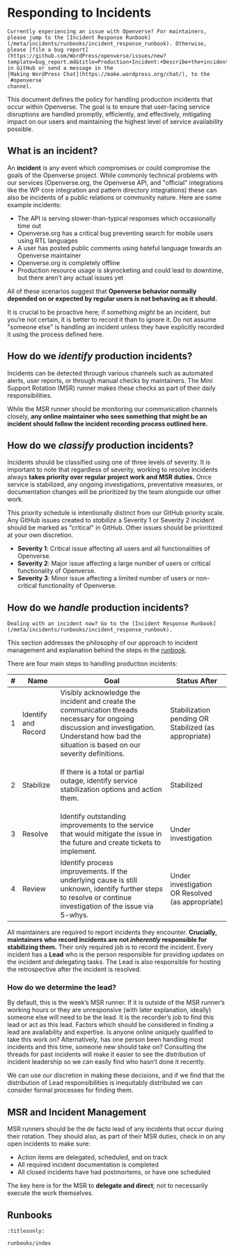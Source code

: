 # Responding to Incidents

```{note}
Currently experiencing an issue with Openverse? For maintainers, please jump to the [Incident Response Runbook](/meta/incidents/runbooks/incident_response_runbook). Otherwise,
please [file a bug report](https://github.com/WordPress/openverse/issues/new?template=bug_report.md&title=Production+Incident:+Describe+the+incident) in GitHub or send a message in the
[Making WordPress Chat](https://make.wordpress.org/chat/), to the `#openverse`
channel.
```

This document defines the policy for handling production incidents that occur
within Openverse. The goal is to ensure that user-facing service disruptions are
handled promptly, efficiently, and effectively, mitigating impact on our users
and maintaining the highest level of service availability possible.

## What is an incident?

An **incident** is any event which compromises or could compromise the goals of
the Openverse project. While commonly technical problems with our services
(Openverse.org, the Openverse API, and "official" integrations like the WP core
integration and pattern directory integrations) these can also be incidents of a
public relations or community nature. Here are some example incidents:

- The API is serving slower-than-typical responses which occasionally time out
- Openverse.org has a critical bug preventing search for mobile users using RTL
  languages
- A user has posted public comments using hateful language towards an Openverse
  maintainer
- Openverse.org is completely offline
- Production resource usage is skyrocketing and could lead to downtime, but
  there aren’t any actual issues yet

All of these scenarios suggest that **Openverse behavior normally depended on or
expected by regular users is not behaving as it should.**

It is crucial to be proactive here; if something _might_ be an incident, but
you’re not certain, it is better to record it than to ignore it. Do not assume
"someone else" is handling an incident unless they have explicitly recorded it
using the process defined here.

## How do we _identify_ production incidents?

Incidents can be detected through various channels such as automated alerts,
user reports, or through manual checks by maintainers. The Mini Support Rotation
(MSR) runner makes these checks as part of their daily responsibilities.

While the MSR runner should be monitoring our communication channels closely,
**any online maintainer who sees something that might be an incident should
follow the incident recording process outlined here.**

## How do we _classify_ production incidents?

Incidents should be classified using one of three levels of severity. It is
important to note that regardless of severity, working to resolve incidents
always **takes priority over regular project work and MSR duties.** Once service
is stabilized, any ongoing investigations, preventative measures, or
documentation changes will be prioritized by the team alongside our other work.

This priority schedule is intentionally distinct from our GitHub priority scale.
Any GitHub issues created to _stabilize_ a Severity 1 or Severity 2 incident
should be marked as "critical" in GitHub. Other issues should be prioritized at
your own discretion.

- **Severity 1**: Critical issue affecting all users and all functionalities of
  Openverse.
- **Severity 2**: Major issue affecting a large number of users or critical
  functionality of Openverse.
- **Severity 3**: Minor issue affecting a limited number of users or
  non-critical functionality of Openverse.

## How do we _handle_ production incidents?

```{warning}
Dealing with an incident now? Go to the [Incident Response Runbook](/meta/incidents/runbooks/incident_response_runbook).
```

This section addresses the philosophy of our approach to incident management and
explanation behind the steps in the
[runbook](/meta/incidents/runbooks/incident_response_runbook).

There are four main steps to handling production incidents:

<!-- prettier-ignore -->
| # | Name | Goal | Status After |
|---|------|------|--------------|
| 1 | Identify and Record | Visibly acknowledge the incident and create the communication threads necessary for ongoing discussion and investigation. Understand how bad the situation is based on our severity definitions. | Stabilization pending OR Stabilized (as appropriate)
| 2 | Stabilize |<p>If there is a total or partial outage, identify service stabilization options and action them. | Stabilized |
| 3 | Resolve | Identify outstanding improvements to the service that would mitigate the issue in the future and create tickets to implement. | Under investigation |
| 4 | Review | Identify process improvements. If the underlying cause is still unknown, identify further steps to resolve or continue investigation of the issue via 5-whys. | Under investigation OR Resolved (as appropriate) |

All maintainers are required to report incidents they encounter. **Crucially,
maintainers who record incidents are not _inherently_ responsible for
stabilizing them.** Their only required job is to record the incident. Every
incident has a **Lead** who is the person responsible for providing updates on
the incident and delegating tasks. The Lead is also responsible for hosting the
retrospective after the incident is resolved.

### How do we determine the lead?

By default, this is the week’s MSR runner. If it is outside of the MSR runner’s
working hours or they are unresponsive (with later explanation, ideally) someone
else will need to be the lead. It is the recorder’s job to find this lead or act
as this lead. Factors which should be considered in finding a lead are
availability and expertise. Is anyone online uniquely qualified to take this
work on? Alternatively, has one person been handling most incidents and this
time, someone new should take on? Consulting the threads for past incidents will
make it easier to see the distribution of incident leadership so we can easily
find who hasn’t done it recently.

We can use our discretion in making these decisions, and if we find that the
distribution of Lead responsibilities is inequitably distributed we can consider
formal processes for finding them.

## MSR and Incident Management

MSR runners should be the de facto lead of any incidents that occur during their
rotation. They should also, as part of their MSR duties, check in on any open
incidents to make sure:

- Action items are delegated, scheduled, and on track
- All required incident documentation is completed
- All closed incidents have had postmortems, or have one scheduled

The key here is for the MSR to **delegate and direct**; not to necessarily
execute the work themselves.

## Runbooks

```{toctree}
:titlesonly:

runbooks/index
```
